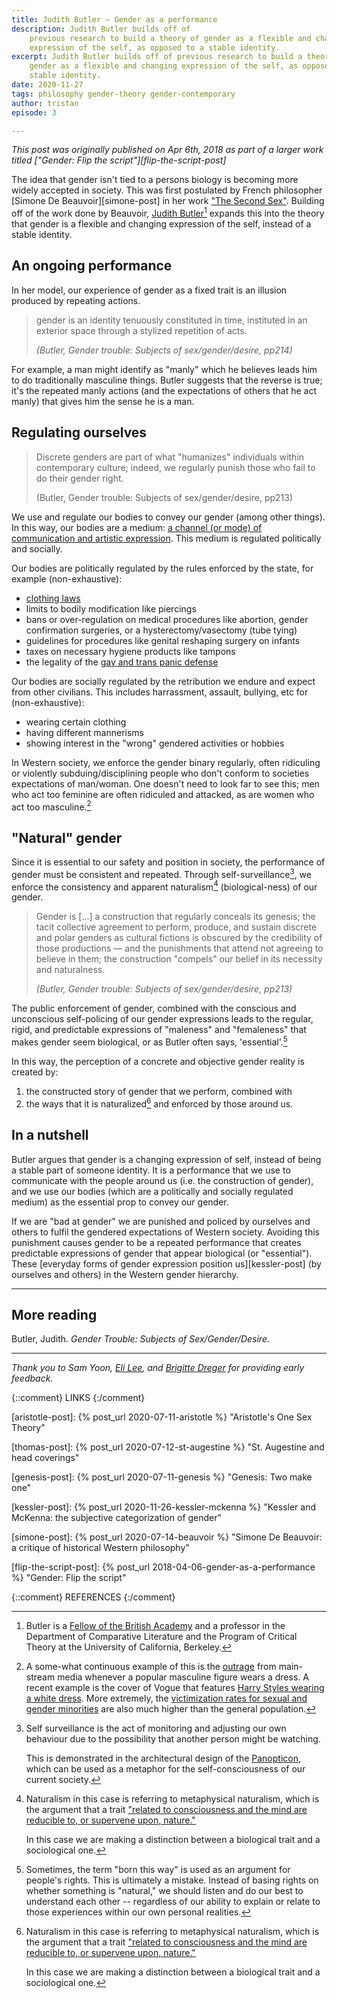 ```yaml
---
title: Judith Butler – Gender as a performance
description: Judith Butler builds off of
    previous research to build a theory of gender as a flexible and changing
    expression of the self, as opposed to a stable identity.
excerpt: Judith Butler builds off of previous research to build a theory of
    gender as a flexible and changing expression of the self, as opposed to a
    stable identity.
date: 2020-11-27
tags: philosophy gender-theory gender-contemporary
author: tristan
episode: 3

---
```


*This post was originally published on Apr 6th, 2018 as part of a larger work
titled ["Gender: Flip the script"][flip-the-script-post]*

The idea that gender isn't tied to a persons biology is becoming more widely
accepted in society. This was first postulated by French philosopher [Simone De
Beauvoir][simone-post] in her work ["The Second Sex"][simone-de-beauvoir].
Building off of the work done by Beauvoir, [Judith
Butler][judith-butler][^judith-creds] expands this into the theory that gender
is a flexible and changing expression of the self, instead of a stable
identity.

[simone-de-beauvoir]: https://archive.org/stream/1949SimoneDeBeauvoirTheSecondSex/1949_simone-de-beauvoir-the-second-sex#page/n1/mode/2up
    "The Second Sex - English translation"

[^judith-creds]: Butler is a [Fellow of the British Academy][british-academy]
    and a professor in the Department of Comparative Literature and the Program
    of Critical Theory at the University of California, Berkeley.

## An ongoing performance 

In her model, our experience of gender as a fixed trait is an illusion
produced by repeating actions.

> gender is an identity tenuously constituted in time, instituted in an
> exterior space through a stylized repetition of acts.
>
> *(Butler, Gender trouble: Subjects of sex/gender/desire, pp214)*

For example, a man might identify as "manly" which he believes leads him to do
traditionally masculine things. Butler suggests that the reverse is true; it's
the repeated manly actions (and the expectations of others that he act manly)
that gives him the sense he is a man.

## Regulating ourselves

> Discrete genders are part of what "humanizes" individuals within contemporary
> culture; indeed, we regularly punish those who fail to do their gender 
> right.
>
> (Butler, Gender trouble: Subjects of sex/gender/desire, pp213)

We use and regulate our bodies to convey our gender (among other things). In
this way, our bodies are a medium: [a channel (or mode) of communication and
artistic expression][medium-defn]. This medium is regulated politically and socially.

[medium-defn]: https://www.merriam-webster.com/dictionary/medium

Our bodies are politically regulated by the rules enforced by the state, for
example (non-exhaustive): 
- [clothing laws][dress-codes]
- limits to bodily modification like piercings
- bans or over-regulation on medical procedures like abortion, gender
  confirmation surgeries, or a hysterectomy/vasectomy (tube tying)
- guidelines for procedures like genital reshaping surgery on infants 
- taxes on necessary hygiene products like tampons
- the legality of the [gay and trans panic defense][gay-panic-defense]

[dress-codes]: https://en.wikipedia.org/wiki/Clothing_laws_by_country
[gay-panic-defense]:https://en.wikipedia.org/wiki/Gay_panic_defense

Our bodies are socially regulated by the retribution we endure and expect from
other civilians. This includes  harrassment, assault, bullying, etc for
(non-exhaustive):
- wearing certain clothing
- having different mannerisms
- showing interest in the "wrong" gendered activities or hobbies

In Western society, we enforce the gender binary regularly, often ridiculing or
violently subduing/disciplining people who don't conform to societies
expectations of man/woman. One doesn't need to look far to see this; men who
act too feminine are often ridiculed and attacked, as are women who act too
masculine.[^recent]

[^recent]: A some-what continuous example of this is the [outrage][outrage]
    from main-stream media whenever a popular masculine figure wears a dress. A
    recent example is the cover of Vogue that features [Harry Styles wearing a
    white dress][white-dress]. More extremely, the [victimization rates for
    sexual and gender minorities][murder] are also much higher than the general
    population.

[murder]: https://advances.sciencemag.org/content/6/40/eaba6910 
    "Victimization rates and traits of sexual and gender minorities in the United States: Results from the National Crime Victimization Survey, 2017"
[outrage]: https://nypost.com/2020/11/16/candace-owens-slams-harry-styles-ball-gown-bring-back-the-manly-man/
[white-dress]: https://www.vogue.com/article/harry-styles-cover-december-2020

## "Natural" gender

Since it is essential to our safety and position in society, the performance of
gender must be consistent and repeated. Through
self-surveillance[^self-surveillance], we enforce the consistency and apparent
naturalism[^define-naturalism] (biological-ness) of our gender.

> Gender is […] a construction that regularly conceals its genesis; the tacit
> collective agreement to perform, produce, and sustain discrete and polar
> genders as cultural fictions is obscured by the credibility of those
> productions — and the punishments that attend not agreeing to believe in them;
> the construction "compels" our belief in its necessity and
> naturalness.
> 
> *(Butler, Gender trouble: Subjects of sex/gender/desire, pp213)*

The public enforcement of gender, combined with the conscious and unconscious
self-policing of our gender expressions leads to the regular, rigid, and
predictable expressions of "maleness" and "femaleness" that makes gender seem
biological, or as Butler often says, 'essential'.[^born-this-way]

In this way, the perception of a concrete and objective gender reality is
created by:
1. the constructed story of gender that we perform, combined with 
2. the ways that it is naturalized[^define-naturalism] and enforced by those
   around us.

[^self-surveillance]: Self surveillance is the act of monitoring and adjusting
    our own behaviour due to the possibility that another person might be
    watching.

    This is demonstrated in the architectural design of the
    [Panopticon][wiki-panopticon], which can be used as a metaphor for the
    self-consciousness of our current society.

[^define-naturalism]: Naturalism in this case is referring to metaphysical
    naturalism, which is the argument that a trait ["related to consciousness
    and the mind are reducible to, or supervene upon, nature."][wiki-naturalism]

    In this case we are making a distinction between a biological trait
    and a sociological one.

[^born-this-way]: Sometimes, the term "born this way" is used as an argument
    for people's rights. This is ultimately a mistake. Instead of basing
    rights on whether something is "natural," we should listen and do our best
    to understand each other -- regardless of our ability to explain or relate to
    those experiences within our own personal realities.

## In a nutshell

Butler argues that gender is a changing expression of self, instead of being a
stable part of someone identity. It is a performance that we use to
communicate with the people around us (i.e. the construction of gender), and we
use our bodies (which are a politically and socially regulated medium) as the
essential prop to convey our gender.

If we are "bad at gender" we are punished and policed by ourselves and others
to fulfil the gendered expectations of Western society. Avoiding this
punishment causes gender to be a repeated performance that creates predictable
expressions of gender that appear biological (or "essential"). These [everyday
forms of gender expression position us][kessler-post] (by
ourselves and others) in the Western gender hierarchy.

---

## More reading

Butler, Judith. *Gender Trouble: Subjects of Sex/Gender/Desire.*

---

*Thank you to Sam Yoon, [Eli Lee][eli-website], and [Brigitte
Dreger][brigitte-website] for providing early feedback.*

[eli-website]: https://www.elijahlee.ca/
[brigitte-website]: https://brigitte-dreger.medium.com/

{::comment} LINKS {:/comment}

[gender-history]: /projects/gender-history.html
    "Gender history project"

[aristotle-post]: {% post_url 2020-07-11-aristotle %}
    "Aristotle's One Sex Theory"

[thomas-post]: {% post_url 2020-07-12-st-augestine %}
    "St. Augestine and head coverings"

[genesis-post]: {% post_url 2020-07-11-genesis %}
    "Genesis: Two make one"

[kessler-post]: {% post_url 2020-11-26-kessler-mckenna %}
    "Kessler and McKenna: the subjective categorization of gender"

[simone-post]: {% post_url 2020-07-14-beauvoir %}
    "Simone De Beauvoir: a critique of historical Western philosophy"

[flip-the-script-post]: {% post_url 2018-04-06-gender-as-a-performance %}
    "Gender: Flip the script"

[judith-butler]: https://vcresearch.berkeley.edu/faculty/judith-butler 
    "Judith Butler | Research UC Berkeley"

[british-academy]: https://www.britac.ac.uk/ "The British Academy" 

[wiki-naturalism]: https://en.wikipedia.org/wiki/Naturalism_(philosophy)

[wiki-panopticon]: https://en.wikipedia.org/wiki/Panopticon#Criticism_and_use_as_metaphor

{::comment} REFERENCES {:/comment}

[^the-second-sex]: De Beauvoir, Simone. The Second Sex. Random House, 2014.

[^gender]: Kessler, Suzanne J., and Wendy McKenna. Gender: An
    Ethnomethodological Approach. University of Chicago Press, 1985.

[^the-order-of-things]: Foucault, Michel. The Order of Things: An Archaeology
    of the Human Sciences. 1st American ed.-, Pantheon Books, 1970.

[^sister-outsider]: Lorde, Audre. Sister Outsider: Essays and Speeches.
    Crossing Press, c2007.
